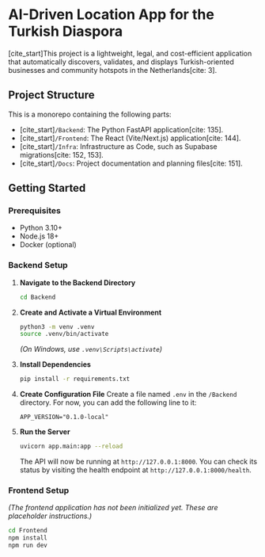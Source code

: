 # AI-Driven Location App for the Turkish Diaspora

[cite_start]This project is a lightweight, legal, and cost-efficient application that automatically discovers, validates, and displays Turkish-oriented businesses and community hotspots in the Netherlands[cite: 3].

## Project Structure

This is a monorepo containing the following parts:

* [cite_start]`/Backend`: The Python FastAPI application[cite: 135].
* [cite_start]`/Frontend`: The React (Vite/Next.js) application[cite: 144].
* [cite_start]`/Infra`: Infrastructure as Code, such as Supabase migrations[cite: 152, 153].
* [cite_start]`/Docs`: Project documentation and planning files[cite: 151].

## Getting Started

### Prerequisites

* Python 3.10+
* Node.js 18+
* Docker (optional)

### Backend Setup

1.  **Navigate to the Backend Directory**
    ```bash
    cd Backend
    ```

2.  **Create and Activate a Virtual Environment**
    ```bash
    python3 -m venv .venv
    source .venv/bin/activate
    ```
    *(On Windows, use `.venv\Scripts\activate`)*

3.  **Install Dependencies**
    ```bash
    pip install -r requirements.txt
    ```

4.  **Create Configuration File**
    Create a file named `.env` in the `/Backend` directory. For now, you can add the following line to it:
    ```env
    APP_VERSION="0.1.0-local"
    ```

5.  **Run the Server**
    ```bash
    uvicorn app.main:app --reload
    ```
    The API will now be running at `http://127.0.0.1:8000`. You can check its status by visiting the health endpoint at `http://127.0.0.1:8000/health`.

### Frontend Setup

*(The frontend application has not been initialized yet. These are placeholder instructions.)*

```bash
cd Frontend
npm install
npm run dev